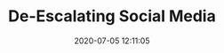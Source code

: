 ---
date: 2020-07-05 12:11:05
link:
  source: pocket
  source_url: https://getpocket.com
  text: De-Escalating Social Media
  url: https://nickpunt.com/blog/deescalating-social-media/
source: pocket
syndicated:
- type: pocket
  url: https://nickpunt.com/blog/deescalating-social-media/
- type: mastodon
  url: https://mastodon.technology/users/roytang/statuses/104461212786798859
- type: twitter
  url: https://twitter.com/roytang/statuses/1279751931825541122/
title: De-Escalating Social Media
---